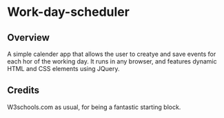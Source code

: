 # Work-day-scheduler

## Overview

A simple calender app that allows the user to creatye and save events for each hor of the working day. It runs in any browser, and features dynamic HTML and CSS elements using JQuery.

## Credits

W3schools.com as usual, for being a fantastic starting block.

